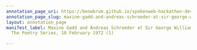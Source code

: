 ```yaml
---
annotation_page_uri: https://benwbrum.github.io/spokenweb-hackathon-development-noterms/annotations/maxine-gadd-and-andreas-schroeder-at-sir-george-williams-university-the-poetry-series-18-february-1972-1--canvas-1-richard--dick--sommer.json
annotation_page_slug: maxine-gadd-and-andreas-schroeder-at-sir-george-williams-university-the-poetry-series-18-february-1972-1--canvas-1-richard--dick--sommer
layout: annotation_page
manifest_label: Maxine Gadd and Andreas Schroeder at Sir George Williams University,
  The Poetry Series, 18 February 1972 (1)

---
```

